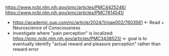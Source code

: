 https://www.ncbi.nlm.nih.gov/pmc/articles/PMC4425246/
https://www.ncbi.nlm.nih.gov/pmc/articles/PMC7614541/


- https://academic.oup.com/nc/article/2024/1/niae002/7603561 <- Read + Neuroscience of Consciousness
- Investigate where "pain perception" is localized: https://pmc.ncbi.nlm.nih.gov/articles/PMC3438523/ <- goal is to eventually identify "actual reward and pleasure perception" rather than reward error